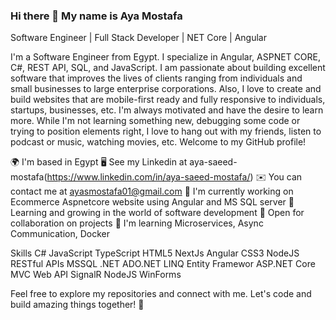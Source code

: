 ### Hi there 👋 My name is Aya Mostafa

Software Engineer | Full Stack Developer | NET Core | Angular

I'm a Software Engineer from Egypt. I specialize in  Angular, ASPNET CORE, C#, REST API, SQL, and JavaScript. I am passionate about building excellent software that improves the lives of clients ranging from individuals and small businesses to large enterprise corporations. Also, I love to create and build websites that are mobile-first ready and fully responsive to individuals, startups, businesses, etc. I'm always motivated and have the desire to learn more. While I'm not learning something new, debugging some code or trying to position elements right, I love to hang out with my friends, listen to podcast or music, watching movies, etc. Welcome to my GitHub profile!

🌍  I'm based in Egypt
🖥️  See my Linkedin at aya-saeed-mostafa(https://www.linkedin.com/in/aya-saeed-mostafa/)
✉️  You can contact me at ayasmostafa01@gmail.com
🚀  I'm currently working on Ecommerce Aspnetcore website using Angular and MS SQL server
🌱 Learning and growing in the world of software development
🤝 Open for collaboration on projects
🧠  I'm learning Microservices, Async Communication, Docker

Skills
C# JavaScript TypeScript HTML5 NextJs Angular CSS3  NodeJS RESTful APIs MSSQL .NET ADO.NET LINQ Entity Framewor ASP.NET Core MVC Web API SignalR NodeJS WinForms

Feel free to explore my repositories and connect with me. Let's code and build amazing things together! 🚀
